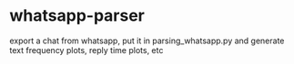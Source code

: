 # whatsapp-parser
export a chat from whatsapp, put it in parsing_whatsapp.py and generate text frequency plots, reply time plots, etc
